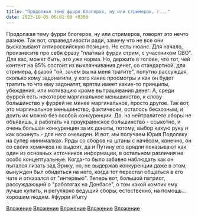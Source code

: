 ```yaml
---
title: "Продолжая тему фурри блогеров, ну или стримеров, г..."
date: 2023-10-05 06:01:00 +0300
---
```


Продолжая тему фурри блогеров, ну или стримеров, говорят это нечто разное. Так вот, справедливости ради, замечу что не все они высказывают антироссийскую позицию.
Но есть нюанс.
Для начало, произнесите про себя фразу "платный фурри стрим, с участником СВО".
Для вас, может быть, это _уже_ норма. Но, держите в голове, что тот, чей контент на 85% состоит из выклянчивания денег, со стандартной, для стримера, фразой "ой, зачем вы на меня тратите", попутно рассуждая сколько кому задонатили, у кого какие просмотры и как он будет тратить то что ему задонатят, врятли имеет какие-то принципы, убеждения, или мотивацию кроме выпрашивания денег.
А, среди фуррей есть некоторое маргинальное меньшинство, к слову большинство у фуррей не менее маргинальное, просто другое. Так вот, это маргинальное меньшинство, фактически, осталось бесхозным, и доить их можно без особой конкуренции. Да, на нейтралитете сборы не объявишь, а работать на проукраинское большинство - ссыкотно, и очень большая конкуренция за их донаты, потому, выбор какую руку и как вскинуть - для него очевиден.
И вот, мы получаем Юрия Подоляку на супер минималках. Ярды со сборов на штаны с начёсом, конечно, он со своих хомячков не выдоит, да и Путину его врядли показывают как один из основных источников информации, в остальном различия не особо концептуальные.
Когда-то было забавно наблюдать как он пытался лизать зад Эрику, но, не выдержав конкуренции даже в этом, вынужден был обидеться на него, когда тот перестал общаться в его чате и отказался от "интервью".
Теперь вот, большой патриот, рассуждающий о "работягах на Донбасе", о том какой компик ему лучше купить, и регулярно ведущий сборы, естественно, на помощь... хорошим людям.
#фурри #furry


[Вложение](/assets/vk_photos/4/6p26zCNXEF0.jpg)
[Вложение](/assets/vk_photos/3/PBwBiy5UFjU.jpg)
[Вложение](/assets/vk_photos/3/Q0Lvt1wZXCg.jpg)
[Вложение](/assets/vk_photos/3/CrxynO3rzvg.jpg)
[Вложение](/assets/vk_photos/3/dazNnCBJGvM.jpg)
